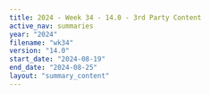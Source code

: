 ```yaml
---
title: 2024 - Week 34 - 14.0 - 3rd Party Content
active_nav: summaries
year: "2024"
filename: "wk34"
version: "14.0"
start_date: "2024-08-19"
end_date: "2024-08-25"
layout: "summary_content"
---
```

